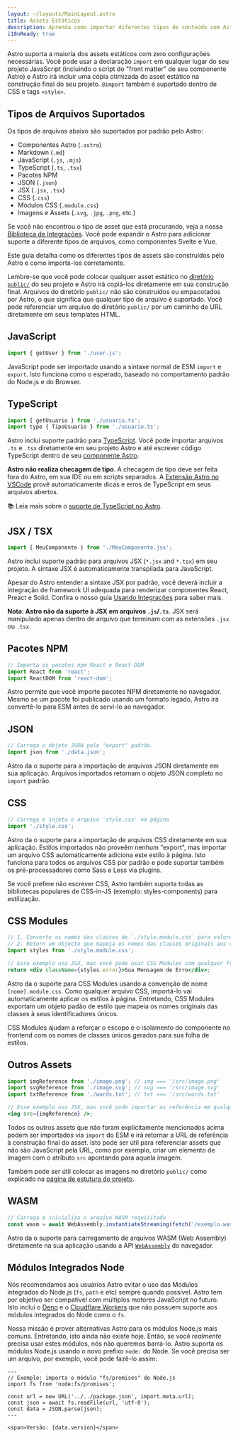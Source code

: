 ```yaml
---
layout: ~/layouts/MainLayout.astro
title: Assets Estáticos
description: Aprenda como importar diferentes tipos de conteúdo com Astro.
i18nReady: true
---
```


Astro suporta a maioria dos assets estáticos com zero configurações necessárias. Você pode usar a declaração `import` em qualquer lugar do seu projeto JavaScript (incluindo o script  do "front matter" de seu componente Astro) e Astro irá incluir uma cópia otimizada do asset estático na construção final do seu projeto. `@import` também é suportado dentro de CSS e tags `<style>`.

## Tipos de Arquivos Suportados

Os tipos de arquivos abaixo são suportados por padrão pelo Astro:

- Componentes Astro (`.astro`)
- Markdown (`.md`)
- JavaScript (`.js`, `.mjs`)
- TypeScript (`.ts`, `.tsx`)
- Pacotes NPM
- JSON (`.json`)
- JSX (`.jsx`, `.tsx`)
- CSS (`.css`)
- Módulos CSS (`.module.css`)
- Imagens e Assets (`.svg`, `.jpg`, `.png`, etc.)

Se você não encontrou o tipo de asset que está procurando, veja a nossa [Biblioteca de Integrações](https://astro.build/integrations/). Você pode expandir o Astro para adicionar suporte a diferente tipos de arquivos, como componentes Svelte e Vue.

Este guia detalha como os diferentes tipos de assets são construídos pelo Astro e como importá-los corretamente.

Lembre-se que você pode colocar qualquer asset estático no [diretório `public/`](/pt-BR/core-concepts/project-structure/#public) do seu projeto e Astro irá copiá-los diretamente em sua construção final. Arquivos do diretório `public/` não são construídos ou empacotados por Astro, o que significa que qualquer tipo de arquivo é suportado. Você pode referenciar um arquivo do diretório `public/` por um caminho de URL diretamente em seus templates HTML.

## JavaScript

```js
import { getUser } from './user.js';
```

JavaScript pode ser importado usando a sintaxe normal de ESM `import` e `export`. Isto funciona como o esperado, baseado no comportamento padrão do Node.js e do Browser.

## TypeScript

```js
import { getUsuario } from './usuario.ts';
import type { TipoUsuario } from './usuario.ts';
```

Astro inclui suporte padrão para [TypeScript](https://www.typescriptlang.org/). Você pode importar arquivos `.ts` e `.tsx` diretamente em seu projeto Astro e até escrever código TypeScript dentro de seu [componente Astro](/pt-BR/core-concepts/astro-components/#script-do-componente).

**Astro não realiza checagem de tipo**. A checagem de tipo deve ser feita fora do Astro, em sua IDE ou em scripts separados. A [Extensão Astro no VSCode](/pt-BR/editor-setup/) provê automaticamente dicas e erros de TypeScript em seus arquivos abertos.

📚 Leia mais sobre o [suporte de TypeScript no Astro](/pt-BR/guides/typescript/).

## JSX / TSX

```js
import { MeuComponente } from './MeuComponente.jsx';
```

Astro inclui suporte padrão para arquivos JSX (`*.jsx` and `*.tsx`) em seu projeto. A sintaxe JSX é automaticamente transpilada para JavaScript.

Apesar do Astro entender a sintaxe JSX por padrão, você deverá incluir a integração de framework UI adequada para renderizar componentes React, Preact e Solid. Confira o nosso guia [Usando Integrações](/pt-BR/guides/integrations-guide) para saber mais.

**Nota: Astro não da suporte à JSX em arquivos `.js`/`.ts`**. JSX será manipulado apenas dentro de arquivo que terminam com as extensões `.jsx` ou `.tsx`.

## Pacotes NPM

```js
// Importa os pacotes npm React e React-DOM
import React from 'react';
import ReactDOM from 'react-dom';
```

Astro permite que você importe pacotes NPM diretamente no navegador. Mesmo se um pacote foi publicado usando um formato legado, Astro irá convertê-lo para ESM antes de serví-lo ao navegador.

## JSON

```js
// Carrega o objeto JSON pelo "export" padrão.
import json from './data.json';
```

Astro da o suporte para a importação de arquivos JSON diretamente em sua aplicação. Arquivos importados retornam o objeto JSON completo no `import` padrão.

## CSS

```js
// Carrega e injeta o arquivo 'style.css' na página
import './style.css';
```

Astro da o suporte para a importação de arquivos CSS diretamente em sua aplicação. Estilos importados não proveêm nenhum "export", mas importar um arquivo CSS automaticamente adiciona este estilo à página. Isto funciona para todos os arquivos CSS por padrão e pode suportar também os pré-processadores como Sass e Less via plugins.

Se você prefere não escrever CSS, Astro também suporta todas as bibliotecas populares de CSS-in-JS (exemplo: styles-components) para estilização.

## CSS Modules

```jsx
// 1. Converte os nomes das classes de `./style.module.css` para valores únicos e escopados.
// 2. Retorn um objecto que mapeia os nomes das classes originais aos valores únicos e escopados.
import styles from './style.module.css';

// Esse exemplo usa JSX, mas você pode usar CSS Modules com qualquer framework.
return <div className={styles.error}>Sua Mensagem de Erro</div>;
```

Astro da o suporte para CSS Modules usando a convenção de nome `[nome].module.css`. Como qualquer arquivo CSS, importá-lo vai automaticamente aplicar os estilos à página. Entretando, CSS Modules exportam um objeto padão de estilo que mapeia os nomes originais das classes à seus identificadores únicos.

CSS Modules ajudam a reforçar o escopo e o isolamento do componente no frontend com os nomes de classes únicos gerados para sua folha de estilos.

## Outros Assets

```jsx
import imgReference from './image.png'; // img === '/src/image.png'
import svgReference from './image.svg'; // svg === '/src/image.svg'
import txtReference from './words.txt'; // txt === '/src/words.txt'

// Esse exemplo usa JSX, mas você pode importar as referência em qualquer framework
<img src={imgReference} />;
```

Todos os outros assets que não foram explicitamente mencionados acima podem ser importados via `import` do ESM e irá retornar a URL de referência à construção final do asset. Isto pode ser útil para referenciar assets que não são JavaScript pela URL, como por exemplo, criar um elemento de imagem com o atributo `src` apontando para aquela imagem.

Também pode ser útil colocar as imagens no diretório `public/` como explicado na [página de estutura do projeto](/pt-BR/core-concepts/project-structure/).

## WASM

```js
// Carrega e inicializa o arquivo WASM requisitado
const wasm = await WebAssembly.instantiateStreaming(fetch('/exemplo.wasm'));
```

Astro da o suporte para carregamento de arquivos WASM (Web Assembly) diretamente na sua aplicação usando a API [`WebAssembly`](https://developer.mozilla.org/en-US/docs/Web/JavaScript/Reference/Global_Objects/WebAssembly) do navegador.


## Módulos Integrados Node

Nós recomendamos aos usuários Astro evitar o uso das Módulos integrados do Node.js (`fs`, `path` e etc) sempre quando possível. Astro tem por objetivo ser compatível com múltiplos motores JavaScript no futuro. Isto inclui o [Deno](https://deno.land/) e o [Cloudflare Workers](https://workers.cloudflare.com/) que não possuem suporte aos módulos integrados do Node como o `fs`.

Nossa missão é prover alternativas Astro para os módulos Node.js mais comuns. Entretando, isto ainda não existe hoje. Então, se você _realmente_ precisa usar estes módulos, nós não queremos barrá-lo. Astro suporta os módulos Node.js usando o novo prefixo `node:` do Node. Se você precisa ser um arquivo, por exemplo, você pode fazê-lo assim:

```astro
---
// Exemplo: importa o módulo "fs/promises" do Node.js
import fs from 'node:fs/promises';

const url = new URL('../../package.json', import.meta.url);
const json = await fs.readFile(url, 'utf-8');
const data = JSON.parse(json);
---

<span>Versão: {data.version}</span>
```
